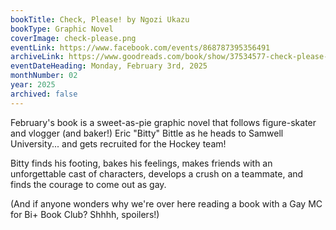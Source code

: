 ```yaml
---
bookTitle: Check, Please! by Ngozi Ukazu
bookType: Graphic Novel
coverImage: check-please.png
eventLink: https://www.facebook.com/events/868787395356491
archiveLink: https://www.goodreads.com/book/show/37534577-check-please-book-1
eventDateHeading: Monday, February 3rd, 2025
monthNumber: 02
year: 2025
archived: false
---
```


February's book is a sweet-as-pie graphic novel that follows figure-skater and vlogger (and baker!) Eric "Bitty" Bittle as he heads to Samwell University... and gets recruited for the Hockey team!

Bitty finds his footing, bakes his feelings, makes friends with an unforgettable cast of characters, develops a crush on a teammate, and finds the courage to come out as gay.

(And if anyone wonders why we're over here reading a book with a Gay MC for Bi+ Book Club? Shhhh, spoilers!)